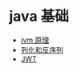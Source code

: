 # java 基础

* [jvm 原理](markdown/java/jvm)
* [列化和反序列](markdown/java/01.md)
* [JWT](markdown/java/jwt.MD)


